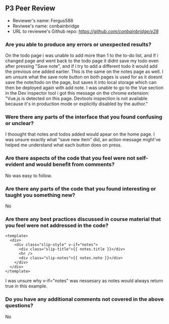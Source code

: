 ## P3 Peer Review

+ Reviewer's name: Fergus588
+ Reviwee's name: conbainbridge
+ URL to reviewee's Github repo: *<https://github.com/conbainbridge/e28>*


### Are you able to produce any errors or unexpected results?
On the todo page i was unable to add more than 1 to the to-do list, and if i changed page and went back to the todo page it didnt save my todo even after pressing "Save note", and if i try to add a different todo it would add the previous one added earlier. This is the same on the notes page as well. I am unsure what the save note button on both pages is used for as it doesnt save the note/todo on the page, but saves it into local storage which can then be deployed again with add note.
I was unable to go to the Vue section in the Dev inspector tool i got this message on the chrome extension:
"Vue.js is detected on this page.
Devtools inspection is not available because it's in production mode or explicitly disabled by the author."

### Were there any parts of the interface that you found confusing or unclear?
I thoought that notes and todos added would apear on the home page. I was unsure exactly what "save new item" did, an action message might've helped me understand what each button does on press.

### Are there aspects of the code that you feel were not self-evident and would benefit from comments?
No was easy to follow.
### Are there any parts of the code that you found interesting or taught you something new?
No
### Are there any best practices discussed in course material that you feel were not addressed in the code?
```
<template>
  <div>
    <div class="slip-style" v-if="notes">
      <div class="slip-title">{{ notes.title }}</div>
      <hr />
      <div class="slip-notes">{{ notes.note }}</div>
    </div>
  </div>
</template>
```
I was unsure why v-if="notes" was nessesary as notes would always return true in this example.
### Do you have any additional comments not covered in the above questions?
No
